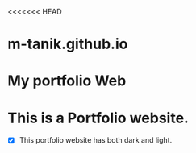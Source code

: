 <<<<<<< HEAD
# m-tanik.github.io
My portfolio Web
=======
# This is a Portfolio website.

- [x] This portfolio website has both dark and light.
       

